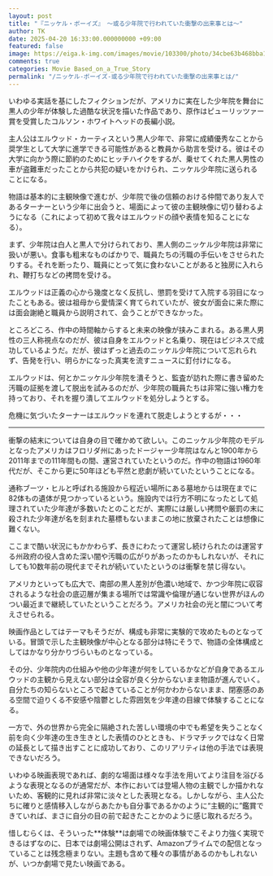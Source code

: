 ```yaml
---
layout: post
title: "『ニッケル・ボーイズ』　～或る少年院で行われていた衝撃の出来事とは～"
author: TK
date: 2025-04-20 16:33:00.000000000 +09:00
featured: false
image: https://eiga.k-img.com/images/movie/103300/photo/34cbe63b468bba11.jpg?1738199258
comments: true
categories: Movie Based_on_a_True_Story
permalink: "/ニッケル-ボーイズ-或る少年院で行われていた衝撃の出来事とは/"
---
```

<p>いわゆる実話を基にしたフィクションだが、アメリカに実在した少年院を舞台に黒人の少年が体験した過酷な状況を描いた作品であり、原作はピューリッツァー賞を受賞したコルソン・ホワイトヘッドの長編小説。</p>

<p>主人公はエルウッド・カーティスという黒人少年で、非常に成績優秀なことから奨学生として大学に進学できる可能性があると教員から助言を受ける。彼はその大学に向かう際に節約のためにヒッチハイクをするが、乗せてくれた黒人男性の車が盗難車だったことから共犯の疑いをかけられ、ニッケル少年院に送られることになる。</p>

<p>物語は基本的に主観映像で進むが、少年院で後の信頼のおける仲間であり友人であるターナーという少年に出会うと、場面によって彼の主観映像に切り替わるようになる（これによって初めて我々はエルウッドの顔や表情を知ることになる）。</p>

<p>まず、少年院は白人と黒人で分けられており、黒人側のニッケル少年院は非常に扱いが悪い。食事も粗末なものばかりで、職員たちの汚職の手伝いをさせられたりする。それを断ったり、職員にとって気に食わないことがあると独房に入れられ、鞭打ちなどの拷問を受ける。</p>

<p>エルウッドは正義の心から幾度となく反抗し、懲罰を受けて入院する羽目になったこともある。彼は祖母から愛情深く育てられていたが、彼女が面会に来た際には面会謝絶と職員から説明されて、会うことができなかった。</p>

<p>ところどころ、作中の時間軸からすると未来の映像が挟みこまれる。ある黒人男性の三人称視点なのだが、彼は自身をエルウッドと名乗り、現在はビジネスで成功しているようだ。だが、彼はずっと過去のニッケル少年院について忘れられず、告発を行い、明らかになった真実を流すニュースに釘付けになる。</p>

<p>エルウッドは、何とかニッケル少年院を潰そうと、監査が訪れた際に書き留めた汚職の証拠を渡して脱出を試みるのだが、少年院の職員たちは非常に強い権力を持っており、それを握り潰してエルウッドを処分しようとする。</p>

<p>危機に気づいたターナーはエルウッドを連れて脱走しようとするが・・・</p>

***

<p>衝撃の結末については自身の目で確かめて欲しい。このニッケル少年院のモデルとなったアメリカはフロリダ州にあったドージャー少年院はなんと1900年から2011年までの111年間もの間、運営されていたというのだ。作中の物語は1960年代だが、そこから更に50年ほども平然と悲劇が続いていたということになる。</p>

<p>通称ブーツ・ヒルと呼ばれる施設から程近い場所にある墓地からは現在までに82体もの遺体が見つかっているという。施設内では行方不明になったとして処理されていた少年達が多数いたとのことだが、実際には厳しい拷問や厳罰の末に殺された少年達が名を刻まれた墓標もないままこの地に放棄されたことは想像に難くない。</p>

<p>ここまで酷い状況にもかかわらず、長きにわたって運営し続けられたのは運営する州政府の役人含めた深い闇や汚職の広がりがあったのかもしれないが、それにしても10数年前の現代までそれが続いていたというのは衝撃を禁じ得ない。</p>

<p>アメリカといっても広大で、南部の黒人差別が色濃い地域で、かつ少年院に収容されるような社会の底辺層が集まる場所では常識や倫理が通じない世界がほんのつい最近まで継続していたということだろう。アメリカ社会の光と闇について考えさせられる。</p>

<p>映画作品としてはテーマもそうだが、構成も非常に実験的で攻めたものとなっている。冒頭で示した主観映像が中心となる部分は特にそうで、物語の全体構成としてはかなり分かりづらいものとなっている。</p>

<p>その分、少年院内の仕組みや他の少年達が何をしているかなどが自身であるエルウッドの主観から見えない部分は全容が良く分からないまま物語が進んでいく。自分たちの知らないところで起きていることが何かわからないまま、閉塞感のある空間で迫りくる不安感や陰鬱とした雰囲気を少年達の目線で体験することになる。</p>

<p>一方で、外の世界から完全に隔絶された苦しい環境の中でも希望を失うことなく前を向く少年達の生き生きとした表情のひとときも、ドラマチックではなく日常の延長として描き出すことに成功しており、このリアリティは他の手法では表現できないだろう。</p>

<p>いわゆる映画表現であれば、劇的な場面は様々な手法を用いてより注目を浴びるような表現となるのが通常だが、本作においては登場人物の主観でしか描かれないため、客観的に見れば非常に淡々とした表現となる。しかしながら、主人公たちに確りと感情移入しながらあたかも自分事であるかのように“主観的に”鑑賞できていれば、まさに自分の目の前で起きたことかのように感じ取れるだろう。</p>

<p>惜しむらくは、そういった**体験**は劇場での映画体験でこそより力強く実現できるはずなのに、日本では劇場公開はされず、Amazonプライムでの配信となっていることは残念極まりない。主題も含めて種々の事情があるのかもしれないが、いつか劇場で見たい映画である。</p>
